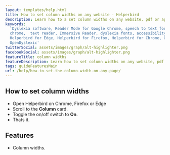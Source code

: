 ```yaml
---
layout: templates/help.html
title: How to set column widths on any website - Helperbird
description: Learn how to a set column widths on any website, pdf or app.
keywords:
  'Dyslexia software, Reader Mode for Google Chrome, speech to text for chrome, Text to speech for
  chrome,  text reader, Immersive Reader, dyslexia fonts, accessibility software, dyslexia software,
  Helperbird for Edge, Helperbird for Firefox, Helperbird for Chrome, Opendyslexic for Chrome,
  OpenDyslexic'
twitterSocial: assets/images/graph/alt-highlighter.png
facebookSocial: assets/images/graph/alt-highlighter.png
featureTitle: column widths
featureDescription: Learn how to set column widths on any website, pdf or app.
tags: guideFeaturesMain
url: /help/how-to-set-the-column-width-on-any-page/
---
```


## How to set column widths

- Open Helperbird on Chrome, Firefox or Edge
- Scroll to the **Column** card.
- Toggle the on/off switch to **On**.
- Thats it.

## Features

- Column widths.

